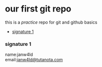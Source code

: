 # our first git repo
this is a _practice_ repo for git and github basics
- [signature 1](#signature-1)

### signature 1
name:janw4ld</br>
email:janw4ld@tutanota.com</br>

